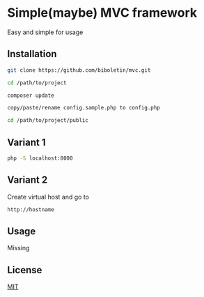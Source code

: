 # Simple(maybe) MVC framework

Easy and simple for usage 

## Installation


```bash
git clone https://github.com/biboletin/mvc.git
```

```bash
cd /path/to/project
```

```bash
composer update
```

```bash
copy/paste/rename config.sample.php to config.php
```

```bash
cd /path/to/project/public
```

## Variant 1
```bash
php -S localhost:8000
```
## Variant 2
Create virtual host and go to 
```bash
http://hostname
```
## Usage
Missing

## License
[MIT](https://choosealicense.com/licenses/mit/)
